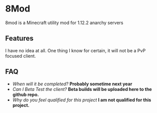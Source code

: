 # 8Mod
8mod is a Minecraft utility mod for 1.12.2 anarchy servers

## Features
I have no idea at all. One thing I know for certain, it will not be a PvP focused client.

## FAQ
- *When will it be completed?*
**Probably sometime next year**
- *Can I Beta Test the client?*
**Beta builds will be uploaded here to the github repo.**
- *Why do you feel qualified for this project*
**I am not qualified for this project.**


